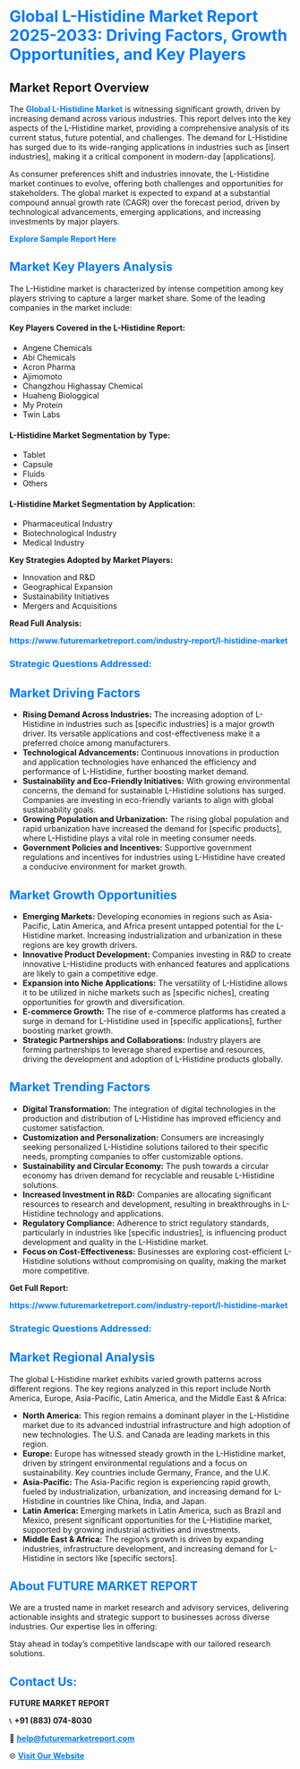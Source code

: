 <h1 style="color: #007BFF;">Global L-Histidine Market Report 2025-2033: Driving Factors, Growth Opportunities, and Key Players</h1>

<section id="overview">
<h2>Market Report Overview</h2>
<p>The <a href="https://www.futuremarketreport.com/industry-report/l-histidine-market" style="color: #007BFF; text-decoration: none;"><strong>Global L-Histidine Market</strong></a> is witnessing significant growth, driven by increasing demand across various industries. This report delves into the key aspects of the L-Histidine market, providing a comprehensive analysis of its current status, future potential, and challenges. The demand for L-Histidine has surged due to its wide-ranging applications in industries such as [insert industries], making it a critical component in modern-day [applications].</p>
<p>As consumer preferences shift and industries innovate, the L-Histidine market continues to evolve, offering both challenges and opportunities for stakeholders. The global market is expected to expand at a substantial compound annual growth rate (CAGR) over the forecast period, driven by technological advancements, emerging applications, and increasing investments by major players.</p>
</section>

<section id="overview">
<p><a href="https://www.futuremarketreport.com/request-sample/reportId=63597" style="color: #007BFF; text-decoration: none;"><strong>Explore Sample Report Here</strong></a></p>
</section>

<section id="key-players">
<h2 style="color: #007BFF;">Market Key Players Analysis</h2>
<p>The L-Histidine market is characterized by intense competition among key players striving to capture a larger market share. Some of the leading companies in the market include:</p>
<h4>Key Players Covered in the L-Histidine Report:</h4>
<ul><li>Angene Chemicals</li><li>Abi Chemicals</li><li>Acron Pharma</li><li>Ajimomoto</li><li>Changzhou Highassay Chemical</li><li>Huaheng Biologgical</li><li>My Protein</li><li>Twin Labs</li></ul>
<h4>L-Histidine Market Segmentation by Type:</h4>
<ul><li>Tablet</li><li>Capsule</li><li>Fluids</li><li>Others</li></ul>

<h4>L-Histidine Market Segmentation by Application:</h4>
<ul><li>Pharmaceutical Industry</li><li>Biotechnological Industry</li><li>Medical Industry</li></ul>
<p><strong>Key Strategies Adopted by Market Players:</strong></p>
<ul>
<li>Innovation and R&D</li>
<li>Geographical Expansion</li>
<li>Sustainability Initiatives</li>
<li>Mergers and Acquisitions</li>
</ul>
</section>

<section>
<p><strong>Read Full Analysis: </strong></p><a href="https://www.futuremarketreport.com/industry-report/l-histidine-market" style="color: #007BFF; text-decoration: none;"><strong>https://www.futuremarketreport.com/industry-report/l-histidine-market</strong></a>
<h3 style="color: #007BFF;">Strategic Questions Addressed:</h3>
</section>

<section id="driving-factors">
<h2 style="color: #007BFF;">Market Driving Factors</h2>
<ul>
<li><strong>Rising Demand Across Industries:</strong> The increasing adoption of L-Histidine in industries such as [specific industries] is a major growth driver. Its versatile applications and cost-effectiveness make it a preferred choice among manufacturers.</li>
<li><strong>Technological Advancements:</strong> Continuous innovations in production and application technologies have enhanced the efficiency and performance of L-Histidine, further boosting market demand.</li>
<li><strong>Sustainability and Eco-Friendly Initiatives:</strong> With growing environmental concerns, the demand for sustainable L-Histidine solutions has surged. Companies are investing in eco-friendly variants to align with global sustainability goals.</li>
<li><strong>Growing Population and Urbanization:</strong> The rising global population and rapid urbanization have increased the demand for [specific products], where L-Histidine plays a vital role in meeting consumer needs.</li>
<li><strong>Government Policies and Incentives:</strong> Supportive government regulations and incentives for industries using L-Histidine have created a conducive environment for market growth.</li>
</ul>
</section>

<section id="growth-opportunities">
<h2 style="color: #007BFF;">Market Growth Opportunities</h2>
<ul>
<li><strong>Emerging Markets:</strong> Developing economies in regions such as Asia-Pacific, Latin America, and Africa present untapped potential for the L-Histidine market. Increasing industrialization and urbanization in these regions are key growth drivers.</li>
<li><strong>Innovative Product Development:</strong> Companies investing in R&D to create innovative L-Histidine products with enhanced features and applications are likely to gain a competitive edge.</li>
<li><strong>Expansion into Niche Applications:</strong> The versatility of L-Histidine allows it to be utilized in niche markets such as [specific niches], creating opportunities for growth and diversification.</li>
<li><strong>E-commerce Growth:</strong> The rise of e-commerce platforms has created a surge in demand for L-Histidine used in [specific applications], further boosting market growth.</li>
<li><strong>Strategic Partnerships and Collaborations:</strong> Industry players are forming partnerships to leverage shared expertise and resources, driving the development and adoption of L-Histidine products globally.</li>
</ul>
</section>

<section id="trending-factors">
<h2 style="color: #007BFF;">Market Trending Factors</h2>
<ul>
<li><strong>Digital Transformation:</strong> The integration of digital technologies in the production and distribution of L-Histidine has improved efficiency and customer satisfaction.</li>
<li><strong>Customization and Personalization:</strong> Consumers are increasingly seeking personalized L-Histidine solutions tailored to their specific needs, prompting companies to offer customizable options.</li>
<li><strong>Sustainability and Circular Economy:</strong> The push towards a circular economy has driven demand for recyclable and reusable L-Histidine solutions.</li>
<li><strong>Increased Investment in R&D:</strong> Companies are allocating significant resources to research and development, resulting in breakthroughs in L-Histidine technology and applications.</li>
<li><strong>Regulatory Compliance:</strong> Adherence to strict regulatory standards, particularly in industries like [specific industries], is influencing product development and quality in the L-Histidine market.</li>
<li><strong>Focus on Cost-Effectiveness:</strong> Businesses are exploring cost-efficient L-Histidine solutions without compromising on quality, making the market more competitive.</li>
</ul>
</section>

<section>
<p><strong>Get Full Report: </strong></p><a href="https://www.futuremarketreport.com/industry-report/l-histidine-market" style="color: #007BFF; text-decoration: none;"><strong>https://www.futuremarketreport.com/industry-report/l-histidine-market</strong></a>
<h3 style="color: #007BFF;">Strategic Questions Addressed:</h3>
</section>


<section id="regional-analysis">
<h2 style="color: #007BFF;">Market Regional Analysis</h2>
<p>The global L-Histidine market exhibits varied growth patterns across different regions. The key regions analyzed in this report include North America, Europe, Asia-Pacific, Latin America, and the Middle East & Africa:</p>
<ul>
<li><strong>North America:</strong> This region remains a dominant player in the L-Histidine market due to its advanced industrial infrastructure and high adoption of new technologies. The U.S. and Canada are leading markets in this region.</li>
<li><strong>Europe:</strong> Europe has witnessed steady growth in the L-Histidine market, driven by stringent environmental regulations and a focus on sustainability. Key countries include Germany, France, and the U.K.</li>
<li><strong>Asia-Pacific:</strong> The Asia-Pacific region is experiencing rapid growth, fueled by industrialization, urbanization, and increasing demand for L-Histidine in countries like China, India, and Japan.</li>
<li><strong>Latin America:</strong> Emerging markets in Latin America, such as Brazil and Mexico, present significant opportunities for the L-Histidine market, supported by growing industrial activities and investments.</li>
<li><strong>Middle East & Africa:</strong> The region’s growth is driven by expanding industries, infrastructure development, and increasing demand for L-Histidine in sectors like [specific sectors].</li>
</ul>
</section>

<footer>
<h2 style="color: #007BFF;">About FUTURE MARKET REPORT</h2>
<p>We are a trusted name in market research and advisory services, delivering actionable insights and strategic support to businesses across diverse industries. Our expertise lies in offering:</p>

<p>Stay ahead in today’s competitive landscape with our tailored research solutions.</p>

<h2 style="color: #007BFF;">Contact Us:</h2>
<p><strong>FUTURE MARKET REPORT</strong></p>
<p>📞 <strong>+91 (883) 074-8030</strong></p>
<p>📧 <strong><a href="mailto:help@futuremarketreport.com" style="color: #007BFF;">help@futuremarketreport.com</a></strong></p>
<p>🌐 <strong><a href="https://www.futuremarketreport.com/" style="color: #007BFF;">Visit Our Website</a></strong></p>
</footer>
